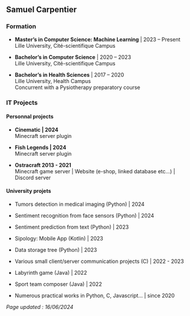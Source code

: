 ## Samuel Carpentier

### Formation

- **Master’s in Computer Science: Machine Learning** | 2023 – Present  
  Lille University, Cité-scientifique Campus
  
- **Bachelor’s in Computer Science** | 2020 – 2023  
  Lille University, Cité-scientifique Campus
  
- **Bachelor’s in Health Sciences** | 2017 – 2020  
  Lille University, Health Campus  
  Concurrent with a Pysiotherapy preparatory course

### IT Projects

#### Personnal projects
- **Cinematic | 2024**  
  Minecraft server plugin
  
- **Fish Legends | 2024**  
  Minecraft server plugin
  
- **Ostracraft 2013 - 2021**  
  Minecraft game server | Website (e-shop, linked database etc...) | Discord server

#### University projets
- Tumors detection in medical imaging (Python) | 2024

- Sentiment recognition from face sensors (Python) | 2024

- Sentiment prediction from text (Python) | 2023

- Sipology: Mobile App (Kotlin) | 2023

- Data storage tree (Python) | 2023

- Various small client/server communication projects (C) | 2022 - 2023

- Labyrinth game (Java) | 2022

- Sport team composer (Java) | 2022

- Numerous practical works in Python, C, Javascript… | since 2020

*Page updated : 16/06/2024*
